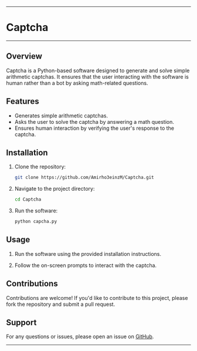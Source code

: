 
---

# Captcha

---
## Overview

Captcha is a Python-based software designed to generate and solve simple arithmetic captchas. It ensures that the user interacting with the software is human rather than a bot by asking math-related questions.

## Features

- Generates simple arithmetic captchas.
- Asks the user to solve the captcha by answering a math question.
- Ensures human interaction by verifying the user's response to the captcha.

## Installation

1. Clone the repository:

   ```bash
   git clone https://github.com/Amirho3einzM/Captcha.git
   ```

2. Navigate to the project directory:

   ```bash
   cd Captcha
   ```

3. Run the software:

   ```bash
   python capcha.py
   ```

## Usage

1. Run the software using the provided installation instructions.

2. Follow the on-screen prompts to interact with the captcha.

## Contributions

Contributions are welcome! If you'd like to contribute to this project, please fork the repository and submit a pull request.

## Support

For any questions or issues, please open an issue on [GitHub](https://github.com/Amirho3einzM/Captcha/issues).

---
